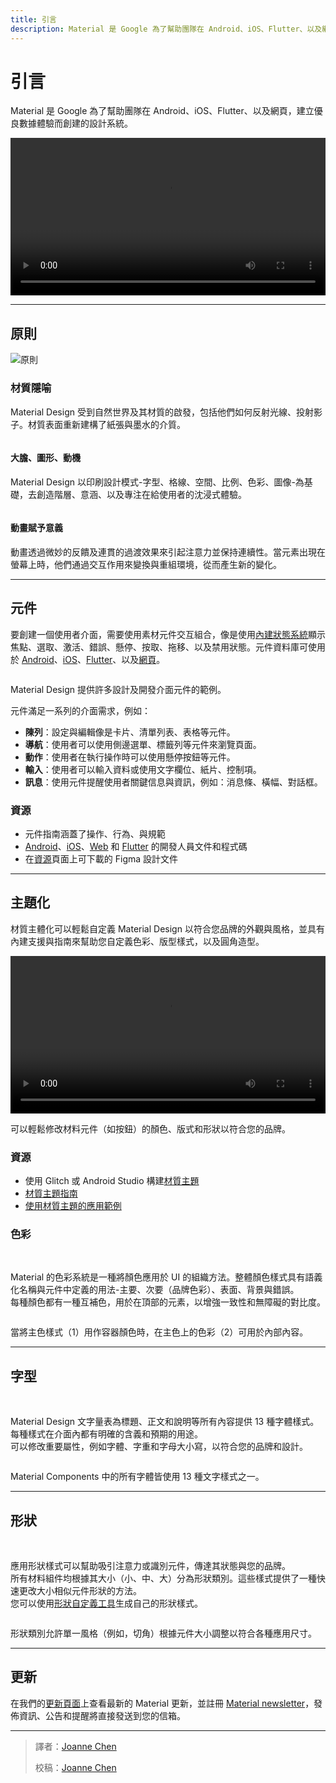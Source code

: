 ```yaml
---
title: 引言
description: Material 是 Google 為了幫助團隊在 Android、iOS、Flutter、以及網頁，建立優良數據體驗而創建的設計系統。
---
```

<!-- markdownlint-disable MD024 -->
<!-- markdownlint-disable MD025 -->
<!-- markdownlint-disable MD033 -->

# 引言

Material 是 Google 為了幫助團隊在 Android、iOS、Flutter、以及網頁，建立優良數據體驗而創建的設計系統。

<video src="https://kstatic.googleusercontent.com/files/2e8ce35f669a5b728e18297dbf7d1815cce5486fe51447b46a4e08864e93e0bc057eec6eab8cb9d5aed93e0983b705bcb165a0b70a40197f400c550281456934" width="100%" controls=""></video>

---

## 原則

![原則](https://gblobscdn.gitbook.com/assets%2F-MLCYr9ilZP2Zl74Yozc%2F-MLGgj88CBOaO8bxsSE4%2F-MLHPaMMS4ch7zSxfj0R%2Funnamed.png?alt=media&token=fa31d950-632d-41bf-b81a-cbf7b5ab2856)

### 材質隱喻

Material Design 受到自然世界及其材質的啟發，包括他們如何反射光線、投射影子。材質表面重新建構了紙張與墨水的介質。

<div class="img-grid">
    <div class="grid-item">
        <img src="https://gblobscdn.gitbook.com/assets%2F-MLCYr9ilZP2Zl74Yozc%2F-MLGgj88CBOaO8bxsSE4%2F-MLHPi-T811qVxIQIZ4A%2Funnamed%20(1).png?alt=media&token=fcad7fa1-942f-474f-b4db-a6d9d5cf844b" alt="">
        <h4>大膽、圖形、動機</h4>
        <p>Material Design 以印刷設計模式-字型、格線、空間、比例、色彩、圖像-為基礎，去創造階層、意涵、以及專注在給使用者的沈浸式體驗。</p>
    </div>
    <div class="grid-item">
         <img src="https://gblobscdn.gitbook.com/assets%2F-MLCYr9ilZP2Zl74Yozc%2F-MLGgj88CBOaO8bxsSE4%2F-MLHPsUDhs_id4k-if-s%2Funnamed%20(2).png?alt=media&token=6d4900f9-979b-4fa2-a565-a265870c34ba" alt="">
         <h4>動畫賦予意義</h4>
        <p>動畫透過微妙的反饋及連貫的過渡效果來引起注意力並保持連續性。當元素出現在螢幕上時，他們通過交互作用來變換與重組環境，從而產生新的變化。</p>
    </div>
</div>

---

## 元件

要創建一個使用者介面，需要使用素材元件交互組合，像是使用[內建狀態系統](https://material.io/design/interaction/states.html#usage)顯示焦點、選取、激活、錯誤、懸停、按取、拖移、以及禁用狀態。元件資料庫可使用於 [Android](https://material.io/develop/android)、[iOS](https://material.io/develop/ios)、[Flutter](https://material.io/develop/flutter)、以及[網頁](https://material.io/develop/web)。

<img src="https://lh3.googleusercontent.com/DcFGIddvtUEPBQPOLLuFK0tBWCySswYyQv08pxQHJFwOUGmSJHPL7dTZsn41iJhuvCIDZi0katN-CPrAMG4PNPmU5qu1y0YazP28LkU=w1064-v0" alt="">

<p class="annotation">Material Design 提供許多設計及開發介面元件的範例。</p>

元件滿足一系列的介面需求，例如：

- **陳列**：設定與編輯像是卡片、清單列表、表格等元件。
- **導航**：使用者可以使用側邊選單、標籤列等元件來瀏覽頁面。
- **動作**：使用者在執行操作時可以使用懸停按鈕等元件。
- **輸入**：使用者可以輸入資料或使用文字欄位、紙片、控制項。
- **訊息**：使用元件提醒使用者關鍵信息與資訊，例如：消息條、橫幅、對話框。

### 資源

- 元件指南涵蓋了操作、行為、與規範
- [Android](https://material.io/develop/android/)、[iOS](https://material.io/develop/ios/)、[Web](https://material.io/develop/web/) 和 [Flutter](https://material.io/develop/flutter/) 的開發人員文件和程式碼
- 在[資源](https://material.io/resources)頁面上可下載的 Figma 設計文件

---

## 主題化

材質主體化可以輕鬆自定義 Material Design 以符合您品牌的外觀與風格，並具有內建支援與指南來幫助您自定義色彩、版型樣式，以及圓角造型。

<video src="https://kstatic.googleusercontent.com/files/56985645893767211a57f93271675840f9faa89805a904f3c177f3622dd89241e99c4abbeff4b6600600d258dc761468a652492d950ad95e3d972aea34d4175b" width="100%" controls=""></video>

<p class="annotation">可以輕鬆修改材料元件（如按鈕）的顏色、版式和形狀以符合您的品牌。</p>

### 資源

- 使用 Glitch 或 Android Studio 構建[材質主題](https://material.io/resources/build-a-material-theme/)
- [材質主題指南](https://material.io/design/material-theming/)
- [使用材質主題的應用範例](https://material.io/design/material-studies/about-our-material-studies.html)

### 色彩

<div class="img-grid">
    <div class="grid-item">
        <br>
        <p>Material 的色彩系統是一種將顏色應用於 UI 的組織方法。整體顏色樣式具有語義化名稱與元件中定義的用法-主要、次要（品牌色彩）、表面、背景與錯誤。<br>
        每種顏色都有一種互補色，用於在頂部的元素，以增強一致性和無障礙的對比度。</p>
    </div>
    <div class="grid-item">
         <img src="https://lh3.googleusercontent.com/q5ElIalXn1JbmtCdIfmMv323fLuPYkgPUtM86qyUNS9IlxN7BCLsnoLGK5NjH2oRfPTT2md7YlC5UV92UnQh7GJ6C0GVDPBIrytzVw=w1064-v0" alt="">
        <p>當將主色樣式（1）用作容器顏色時，在主色上的色彩（2）可用於內部內容。</p>
    </div>
</div>

---

## 字型

<div class="img-grid">
    <div class="grid-item">
        <br>
        <p>Material Design 文字量表為標題、正文和說明等所有內容提供 13 種字體樣式。每種樣式在介面內都有明確的含義和預期的用途。<br>
        可以修改重要屬性，例如字體、字重和字母大小寫，以符合您的品牌和設計。</p>
    </div>
    <div class="grid-item">
         <img src="https://lh3.googleusercontent.com/RJeuB2LZe7idmxj47vBzFMn2IgEzhesNhIcSko0RMm5zKgnQ61tbuBFnhjkccfZwXOrhmScQo4um0EUhrjp-5nKktAE2EknkqVtidz0=w1064-v0" alt="">
        <p>Material Components 中的所有字體皆使用 13 種文字樣式之一。</p>
    </div>
</div>

---

## 形狀

<div class="img-grid">
    <div class="grid-item">
        <br>
        <p>應用形狀樣式可以幫助吸引注意力或識別元件，傳達其狀態與您的品牌。<br>
        所有材料組件均根據其大小（小、中、大）分為形狀類別。這些樣式提供了一種快速更改大小相似元件形狀的方法。<br>
        您可以使用<a href="https://material.io/design/shape/about-shape.html#shape-customization-tool" target="_blank">形狀自定義工具</a>生成自己的形狀樣式。</p>
    </div>
    <div class="grid-item">
         <img src="https://lh3.googleusercontent.com/vt0HjV0huPkXAyz7vEsCH0BDOYV58t9yuX0BIKfK9vxPK8xxxR3KO0b11gPNxvGFhDPebh0A8M7Jb40Abiaez7VjsIayWOEYjQkMaS8=w1064-v0" alt="">
        <p>形狀類別允許單一風格（例如，切角）根據元件大小調整以符合各種應用尺寸。</p>
    </div>
</div>

---

## 更新

在我們的[更新頁面](https://material.io/whats-new)上查看最新的 Material 更新，並註冊 [Material newsletter](https://services.google.com/fb/forms/materialdesignnewsletter)，發佈資訊、公告和提醒將直接發送到您的信箱。

---

> 譯者：[Joanne Chen](https://www.facebook.com/profile.php?id=100000314569800)
>
> 校稿：[Joanne Chen](https://www.facebook.com/profile.php?id=100000314569800)
